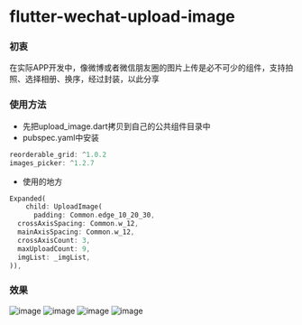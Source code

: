# flutter-wechat-upload-image
### 初衷
在实际APP开发中，像微博或者微信朋友圈的图片上传是必不可少的组件，支持拍照、选择相册、换序，经过封装，以此分享

### 使用方法
* 先把upload_image.dart拷贝到自己的公共组件目录中
* pubspec.yaml中安装
```java
reorderable_grid: ^1.0.2
images_picker: ^1.2.7
```

* 使用的地方
```dart
Expanded(
    child: UploadImage(
      padding: Common.edge_10_20_30,
  crossAxisSpacing: Common.w_12,
  mainAxisSpacing: Common.w_12,
  crossAxisCount: 3,
  maxUploadCount: 9,
  imgList: _imgList,
)),
```

### 效果

![image](https://user-images.githubusercontent.com/49790909/149729567-4e5ea148-5bf4-4f96-b559-1f449968c977.png)
![image](https://user-images.githubusercontent.com/49790909/149729684-3297906f-8e6d-44ea-8698-b2dbfb10a3e8.png)
![image](https://user-images.githubusercontent.com/49790909/149729772-5cb9b628-e867-4ea9-a475-6c4e6951d0b8.png)
![image](https://user-images.githubusercontent.com/49790909/149730063-d8e2fedc-aec6-4286-b88c-d49d1abcdff1.png)


